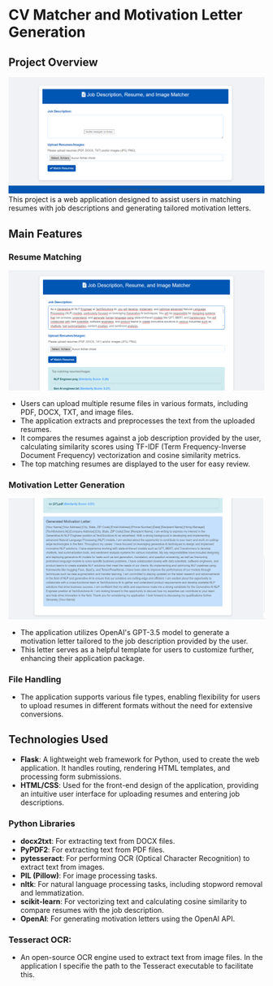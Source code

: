 # CV Matcher and Motivation Letter Generation

## Project Overview
![Application Overview](images/App.png)
This project is a web application designed to assist users in matching resumes with job descriptions and generating tailored motivation letters. 

## Main Features

### Resume Matching
![Resume Matching UI](images/Matching.png)
- Users can upload multiple resume files in various formats, including PDF, DOCX, TXT, and image files.
- The application extracts and preprocesses the text from the uploaded resumes.
- It compares the resumes against a job description provided by the user, calculating similarity scores using TF-IDF (Term Frequency-Inverse Document Frequency) vectorization and cosine similarity metrics.
- The top matching resumes are displayed to the user for easy review.

### Motivation Letter Generation

![Motivation Letter Example](images/Generated_Motivation_Letter.png)
- The application utilizes OpenAI's GPT-3.5 model to generate a motivation letter tailored to the job description provided by the user.
- This letter serves as a helpful template for users to customize further, enhancing their application package.

### File Handling

- The application supports various file types, enabling flexibility for users to upload resumes in different formats without the need for extensive conversions.

## Technologies Used

- **Flask**: A lightweight web framework for Python, used to create the web application. It handles routing, rendering HTML templates, and processing form submissions.
- **HTML/CSS**: Used for the front-end design of the application, providing an intuitive user interface for uploading resumes and entering job descriptions.

### Python Libraries

- **docx2txt**: For extracting text from DOCX files.
- **PyPDF2**: For extracting text from PDF files.
- **pytesseract**: For performing OCR (Optical Character Recognition) to extract text from images.
- **PIL (Pillow)**: For image processing tasks.
- **nltk**: For natural language processing tasks, including stopword removal and lemmatization.
- **scikit-learn**: For vectorizing text and calculating cosine similarity to compare resumes with the job description.
- **OpenAI**: For generating motivation letters using the OpenAI API.

### Tesseract OCR:

- An open-source OCR engine used to extract text from image files. In the application I specifie the path to the Tesseract executable to facilitate this.
